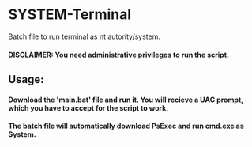# SYSTEM-Terminal
Batch file to run terminal as nt autority/system.

<h4>DISCLAIMER: You need administrative privileges to run the script.</h4>

<h2>Usage:</h2>
<h4>Download the 'main.bat' file and run it. You will recieve a UAC prompt, which you have to accept for the script to work.</h4>
<h4>The batch file will automatically download PsExec and run cmd.exe as System.</h4>
